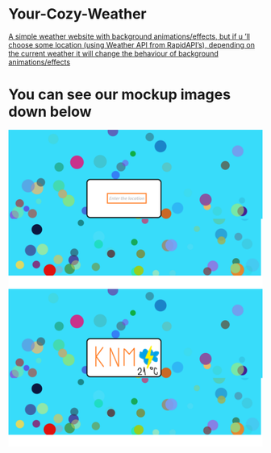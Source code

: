 # Your-Cozy-Weather

<p><u> A simple weather website with background animations/effects, but if u ’ll choose some location (using Weather API from RapidAPI’s), depending on the current weather it will change the behaviour of background animations/effects </u></p>
<h1> You can see our mockup images down below</h1>

<img src="first img.png"/>
<img src="second img.png"/>
